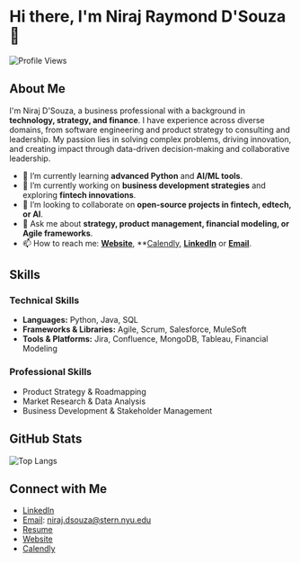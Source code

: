 <!--img src="https://github.com/nirajdsouza/nirajdsouza/blob/master/Hello_World.gif" height="100" width="100%"-->

# Hi there, I'm Niraj Raymond D'Souza 👋

![Profile Views](https://komarev.com/ghpvc/?username=nirajdsouza&color=blue)

## About Me

I'm Niraj D'Souza, a business professional with a background in **technology, strategy, and finance**. I have experience across diverse domains, from software engineering and product strategy to consulting and leadership. My passion lies in solving complex problems, driving innovation, and creating impact through data-driven decision-making and collaborative leadership.

- 🌱 I’m currently learning **advanced Python** and **AI/ML tools**.
- 🔭 I’m currently working on **business development strategies** and exploring **fintech innovations**.
- 👯 I’m looking to collaborate on **open-source projects in fintech, edtech, or AI**.
- 💬 Ask me about **strategy, product management, financial modeling, or Agile frameworks**.
- 📫 How to reach me: **[Website](https://nirajdsouza.github.io/)**, **[Calendly](https://calendly.com/niraj-dsouza-stern/15-minute-connect), **[LinkedIn](https://www.linkedin.com/in/nirajdsouza)** or **[Email](mailto:niraj.dsouza@stern.nyu.edu)**.

## Skills

### Technical Skills
- **Languages:** Python, Java, SQL
- **Frameworks & Libraries:** Agile, Scrum, Salesforce, MuleSoft
- **Tools & Platforms:** Jira, Confluence, MongoDB, Tableau, Financial Modeling 

### Professional Skills
- Product Strategy & Roadmapping  
- Market Research & Data Analysis  
- Business Development & Stakeholder Management  

## GitHub Stats

<!--![Niraj's GitHub stats](https://github-readme-stats.vercel.app/api?username=nirajdsouza&show_icons=true&theme=radical)-->

![Top Langs](https://github-readme-stats.vercel.app/api/top-langs/?username=nirajdsouza&layout=compact&theme=radical)

## Connect with Me

- [LinkedIn](https://www.linkedin.com/in/nirajdsouza)
- [Email](mailto:niraj.dsouza@stern.nyu.edu): niraj.dsouza@stern.nyu.edu
- [Resume](https://drive.google.com/file/d/1m_2Z248jsjgJEgk3cFKFe-7p2x4Qq8Uh/view?usp=sharing)
- [Website](https://nirajdsouza.github.io/)
- [Calendly](https://calendly.com/niraj-dsouza-stern/15-minute-connect)
